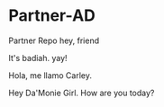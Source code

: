 # Partner-AD
Partner Repo
hey, friend

It's badiah. yay!

Hola, me llamo Carley.

Hey Da'Monie Girl. How are you today?


